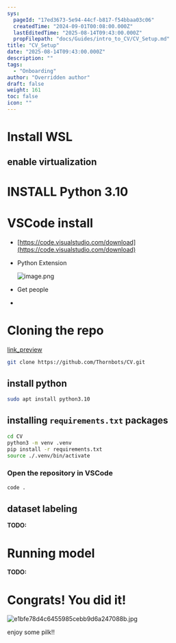 ```yaml
---
sys:
  pageId: "17ed3673-5e94-44cf-b817-f54bbaa03c06"
  createdTime: "2024-09-01T00:08:00.000Z"
  lastEditedTime: "2025-08-14T09:43:00.000Z"
  propFilepath: "docs/Guides/intro_to_CV/CV_Setup.md"
title: "CV_Setup"
date: "2025-08-14T09:43:00.000Z"
description: ""
tags:
  - "Onboarding"
author: "Overridden author"
draft: false
weight: 161
toc: false
icon: ""
---
```


# Install WSL

## enable virtualization

# INSTALL Python 3.10

# VSCode install

- [https://code.visualstudio.com/download](https://code.visualstudio.com/download)
- Python Extension

	![image.png](https://prod-files-secure.s3.us-west-2.amazonaws.com/d518164a-d88e-44d1-a4ee-3adb3bd8bce0/d82b6650-a5e4-4d3c-b8c9-93d817dae00e/image.png?X-Amz-Algorithm=AWS4-HMAC-SHA256&X-Amz-Content-Sha256=UNSIGNED-PAYLOAD&X-Amz-Credential=ASIAZI2LB4665WXDDEUQ%2F20250815%2Fus-west-2%2Fs3%2Faws4_request&X-Amz-Date=20250815T042041Z&X-Amz-Expires=3600&X-Amz-Security-Token=IQoJb3JpZ2luX2VjEAoaCXVzLXdlc3QtMiJGMEQCIEq74rdViFPnkwgts69NUyAcL4R2q%2BACREVDjCB1sKslAiBxg5F5cBBVm1U0mZZG3KN2XYcFKRcbpK%2F66Kp8tH22CCr%2FAwhTEAAaDDYzNzQyMzE4MzgwNSIM1UJVxi75HL%2FPNregKtwD%2B7y1Glafwblnxn88IyjcwEBCoj2oahSuenhvAA8xhtx6NoMziCWnqk7i6wFtA10P7q978HwK%2BERP39%2BLx0xMifJQFa6wgh8eTmbB1uL9oAeneBf1pNXOBr%2B1wl54Gh6oMZCr64FHweCqTdovuW5afLwNm7A1b9Rza3T1U2iQXg9A3CcwhwO5%2FQJIZe3bkcT%2FMmnDyGG95cliN85Hqoi2%2FsBfycKOLpskRm%2FZx0CfU3c66HYTjAZIyy17STM6jEQ1xWuvV1ogHQ7L2sEpDI8f7%2BHFTWfTbR2T2aDgGr2dgE%2FsNNc98kg7fbn1jSklBgNYtmA9A1I6wAm3TkRNWrWu3rai01hMxcmTmgwFwND9OCSiOnBvrXjfVxrPAb4ZLntRgFIrAnNXrT4rlvdCCCwrPXvhabkozq7wYZdtMyl5On%2Fti7fJooqDotlXlefnCogzq0GDyD00Qm8SK4gI7hG4kJ2VH3UflZKeh9IYycUpVjJJ%2B3O1scQi7dXBCZPlFP5wcquy1I9%2F8j%2F5T8VxtM6uG2eoKQDbc%2BuuOLhCsjD01c749B0O4vop%2BaAQNixu0Lo0ZkRdzMCwe1dfSg5Dq5msewbH3SfBHhO4yJkIu00d75h6%2B%2BfoBhfnh8kSxmsw5KL6xAY6pgFI2fgwOvuKWS%2BiCiUmZMGiUoTSyFb3GeroylWQan%2FGdkRRGz7%2FCLFaKu8ZCH06MBVwgf4ZotQY5GxtcQGD3%2FUgbNnx94szvsbZXd3z4J5Uf1r5YsgqB%2Fy3smaNccmkwp%2FWs0HXlYH9CDpWRFAqZKwodSyeiF7lmrZ44N7GK%2Fhcp24eN27rGU1GTPKD0CziLLXvIYvklD2wYi1WqIRLXjmw8vXhBSb6&X-Amz-Signature=9913122ce59c698a885811b5290ab04aad6a9fce3c6ea903432f4678e68f6eb8&X-Amz-SignedHeaders=host&x-amz-checksum-mode=ENABLED&x-id=GetObject)
- Get people
- 

# Cloning the repo

[link_preview](https://github.com/Thornbots/CV/)

```bash
git clone https://github.com/Thornbots/CV.git
```

## install python

```bash
sudo apt install python3.10
```

## installing `requirements.txt` packages

```bash
cd CV
python3 -m venv .venv
pip install -r requirements.txt
source ./.venv/bin/activate
```

### Open the repository in VSCode

```bash
code .
```

## dataset labeling  

**TODO:**

# Running model

**TODO:**

# Congrats! You did it!

![e1bfe78d4c6455985cebb9d6a247088b.jpg](https://prod-files-secure.s3.us-west-2.amazonaws.com/d518164a-d88e-44d1-a4ee-3adb3bd8bce0/7d1ce04e-65d6-40c8-814d-754280e9515a/e1bfe78d4c6455985cebb9d6a247088b.jpg?X-Amz-Algorithm=AWS4-HMAC-SHA256&X-Amz-Content-Sha256=UNSIGNED-PAYLOAD&X-Amz-Credential=ASIAZI2LB466SLDK2BG7%2F20250815%2Fus-west-2%2Fs3%2Faws4_request&X-Amz-Date=20250815T042040Z&X-Amz-Expires=3600&X-Amz-Security-Token=IQoJb3JpZ2luX2VjEAoaCXVzLXdlc3QtMiJHMEUCIQDKJ7dadhQSPbzHeXE4XFzzpzyTh9gyEICs2fUI7u7tswIgZ8qxB7%2BGtdX%2Fnio89eFSkhfHaf%2F2WgRe0kuthBexQH4q%2FwMIUxAAGgw2Mzc0MjMxODM4MDUiDHRXawUaLg72336qKSrcA6bWSB1y2mH%2F%2BvS65xVsSFt8d%2FHbM8ASiktLhYDzFh0HGTY%2Bsi0gCbp2aXQEHPKh5T2F4JqG86KTm7kfXpzLZ25NFXURqIFGUdrrv2aEnpEnDDf4f7xM8EhsU1pfJefw2hvR1Vij1a03uIPf%2B9e7nlbb3uZ7S0ZPUoEfck2cYtoLSNWRNNSvtlmzooMca23lTjqMzA%2FFJqCzVjy29QyJJFQGeLJUKpZsDVNYIxIIh529g%2FLk7gHb9s9TvvrPmuUxOuOp5nymijyrnkpKwW0%2BV%2BmqPdxyXYw1gmkDUu0XS%2BoZlbzR8tsj2L%2FNyqdgWS1SRUXJe93quLpmiqrgDD2GcoC%2BhdSi5Kv0S8ve3%2FNMY%2FquFM3tcVgvBr1Jpssn9idQHnaSIFZXKdGziFzk1oC0D6dAtuSoM7VwNplfpS7fJ7kyVbgKgi694pCF8iPjgsAPMgX4nO6PZ72O5o2MyafaIoacBctJ9koIXohrKtec4%2FmtKArmWGUG8HmQBum8UavCjTkpkmP0MgT4BdN%2BkN0ZSGBvWtwy00pgRfxEhZTLr7fWxU5vq8cVIkQNABfeq%2FsCxhX7zbpxJc3PnxdBMEoL6pV34NeHjp8%2Fni1YYy4mRqCuLPwHAXOKtuz84df2MMuj%2BsQGOqUBbXp%2BwU4ncaPBm7Dtf%2FZLvn%2FauyMHCFv0yrIwXjJWAtp2NOWOUmuAnLmuhz1pCRZPQeZjmLlmabORYbbr6YiQF0LKWXDulrFUlwlUk6xCC2Vq%2FSNgp3LXB5w7NB%2BeNs8NU4FuP%2FeuBNucDwPYaFvQyi%2BSxrqUO2omDmplpkwwcuxopoI5b90bdXSvYuR1DEtenRsF2kIf9PVBfqen0TpT0ywNxRza&X-Amz-Signature=9aacacde1cd3071997d482be4a15c8f6038ce8110290943289fef2ec7ac02fcf&X-Amz-SignedHeaders=host&x-amz-checksum-mode=ENABLED&x-id=GetObject)

enjoy some pilk!!
